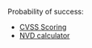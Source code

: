 Probability of success:
- [CVSS Scoring](https://nvd.nist.gov/vuln-metrics/cvss)
- [NVD calculator](https://nvd.nist.gov/vuln-metrics/cvss/v3-calculator)